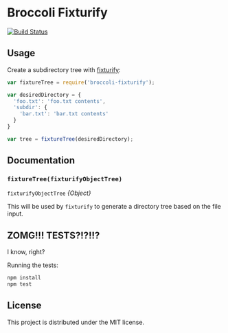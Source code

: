 # Broccoli Fixturify

[![Build Status](https://travis-ci.org/rwjblue/broccoli-fixturify.svg?branch=master)](https://travis-ci.org/rwjblue/broccoli-fixturify)

## Usage

Create a subdirectory tree with [fixturify](https://github.com/joliss/node-fixturify):

```javascript
var fixtureTree = require('broccoli-fixturify');

var desiredDirectory = {
  'foo.txt': 'foo.txt contents',
  'subdir': {
    'bar.txt': 'bar.txt contents'
  }
}

var tree = fixtureTree(desiredDirectory);
```

## Documentation

### `fixtureTree(fixturifyObjectTree)`

`fixturifyObjectTree` *{Object}*

This will be used by `fixturify` to generate a directory tree based on the file input.

## ZOMG!!! TESTS?!?!!?

I know, right?

Running the tests:

```javascript
npm install
npm test
```

## License

This project is distributed under the MIT license.
